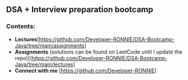 ## DSA + Interview preparation bootcamp

### Contents: 
- **Lectures**[https://github.com/Developer-RONNIE/DSA-Bootcamp-Java/tree/main/assignments]
- **Assignments** (solutions can be found on LeetCode until I update the repo)[(https://github.com/Developer-RONNIE/DSA-Bootcamp-Java/tree/main/lectures]
- **Connect with me** [https://github.com/Developer-RONNIE]